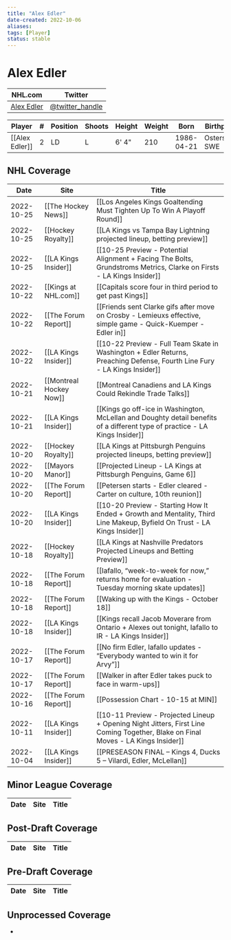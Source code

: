 ```yaml
---
title: "Alex Edler"
date-created: 2022-10-06
aliases: 
tags: [Player]
status: stable
---
```


# Alex Edler

NHL.com | Twitter
-|-
[Alex Edler]() | [@twitter_handle](https://twitter.com/)

Player | \# | Position | Shoots | Height | Weight | Born | Birthplace | Draft 
---|---|---|---|---|---|---|---|---
[[Alex Edler]] | 2 | LD | L| 6' 4" | 210 | 1986-04-21 | Ostersund, SWE


## NHL  Coverage
| Date       | Site                 | Title                                                                                                                             |
| ---------- | -------------------- | --------------------------------------------------------------------------------------------------------------------------------- |
| 2022-10-25 | [[The Hockey News]] | [[Los Angeles Kings Goaltending Must Tighten Up To Win A Playoff Round]]                                                                                                    |
| 2022-10-25 | [[Hockey Royalty]] | [[LA Kings vs Tampa Bay Lightning projected lineup, betting preview]]                                                                                                       |
| 2022-10-25 | [[LA Kings Insider]] | [[10-25 Preview - Potential Alignment + Facing The Bolts, Grundstroms Metrics, Clarke on Firsts - LA Kings Insider]]                                                                                                                               |
| 2022-10-22 | [[Kings at NHL.com]] | [[Capitals score four in third period to get past Kings]]                                                                                      |
| 2022-10-22 | [[The Forum Report]] | [[Friends sent Clarke gifs after move on Crosby - Lemieuxs effective, simple game - Quick-Kuemper - Edler in]]                                                                                                                                |
| 2022-10-22 | [[LA Kings Insider]] | [[10-22 Preview - Full Team Skate in Washington + Edler Returns, Preaching Defense, Fourth Line Fury - LA Kings Insider]]                                                                                                                                    |
| 2022-10-21 | [[Montreal Hockey Now]] | [[Montreal Canadiens and LA Kings Could Rekindle Trade Talks]]                                                                                                      |
| 2022-10-21 | [[LA Kings Insider]] | [[Kings go off-ice in Washington, McLellan and Doughty detail benefits of a different type of practice - LA Kings Insider]]       |
| 2022-10-20 | [[Hockey Royalty]]   | [[LA Kings at Pittsburgh Penguins projected lineups, betting preview]]                                                            |
| 2022-10-20 | [[Mayors Manor]]     | [[Projected Lineup - LA Kings at Pittsburgh Penguins, Game 6]]                                                                    |
| 2022-10-20 | [[The Forum Report]] | [[Petersen starts - Edler cleared - Carter on culture, 10th reunion]]                                                             |
| 2022-10-20 | [[LA Kings Insider]] | [[10-20 Preview - Starting How It Ended + Growth and Mentality, Third Line Makeup, Byfield On Trust - LA Kings Insider]]          |
| 2022-10-18 | [[Hockey Royalty]]   | [[LA Kings at Nashville Predators Projected Lineups and Betting Preview]]                                                         |
| 2022-10-18 | [[The Forum Report]] | [[Iafallo, “week-to-week for now,” returns home for evaluation -  Tuesday morning skate updates]]                                 |
| 2022-10-18 | [[The Forum Report]] | [[Waking up with the Kings - October 18]]                                                                                         |
| 2022-10-18 | [[LA Kings Insider]] | [[Kings recall Jacob Moverare from Ontario + Alexes out tonight, Iafallo to IR - LA Kings Insider]]                               |
| 2022-10-17 | [[The Forum Report]] | [[No firm Edler, Iafallo updates - “Everybody wanted to win it for Arvy”]]                                                        |
| 2022-10-17 | [[The Forum Report]] | [[Walker in after Edler takes puck to face in warm-ups]]                                                                          |
| 2022-10-16 | [[The Forum Report]] | [[Possession Chart - 10-15 at MIN]]                                                                                               |
| 2022-10-11 | [[LA Kings Insider]] | [[10-11 Preview - Projected Lineup + Opening Night Jitters, First Line Coming Together, Blake on Final Moves - LA Kings Insider]] |
| 2022-10-04 | [[LA Kings Insider]] | [[PRESEASON FINAL – Kings 4, Ducks 5 – Vilardi, Edler, McLellan]]                                                                 |



## Minor League Coverage
Date | Site |  Title
---|---|---



## Post-Draft Coverage
Date | Site |  Title
---|---|---



## Pre-Draft Coverage
Date | Site |  Title
---|---|---


## Unprocessed Coverage
- 
